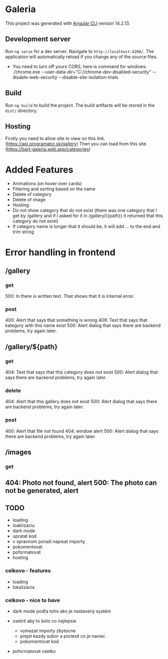 # Galeria

This project was generated with [Angular CLI](https://github.com/angular/angular-cli) version 14.2.13.

## Development server

Run `ng serve` for a dev server. Navigate to `http://localhost:4200/`. The application will automatically reload if you change any of the source files.

* You need to turn off yours CORS, here is command for windows: ./chrome.exe --user-data-dir="C://chrome-dev-disabled-security" --disable-web-security --disable-site-isolation-trials

## Build

Run `ng build` to build the project. The build artifacts will be stored in the `dist/` directory.

## Hosting
Firstly you need to allow site to view on this link.  (https://api.programator.sk/gallery)
Then you can load from this site. (https://bart-galeria.web.app/categories)


# Added Features

- Animations (on hover over cards)
- Filtering and sorting based on the name
- Delete of category
- Delete of image
- Hosting
- Do not show category that do not exist (there was one category that I get by /gallery and if I asked for it in /gallery/{{path}} it returned that this category do not exist)
- If category name is longer that it should be, it will add ... to the end and trim string


# Error handling in frontend

## /gallery

### get
500: In <app-categories> there is written text. That shows that it is internal error. 

### post
400: Alert that says that something is wrong 
409: Text that says that kategory with this name exist 
500: Alert dialog that says there are backend problems, try again later. 

## /gallery/${path}

### get
404: Text that says that this category does not exist 
500: Alert dialog that says there are backend problems, try again later. 

### delete
404: Alert that this gallery does not exist 
500: Alert dialog that says there are backend problems, try again later. 

### post
400: Alert that file not found
404: window alert
500: Alert dialog that says there are backend problems, try again later. 

## /images

### get
404: Photo not found, alert 
500: The photo can not be generated, alert 
---


## TODO

- loading
- loaklizaciu
- dark mode
- upratat kod
- v spravnom poradi napisat importy
- pokomentovat
- poformatovat
- hosting


### celkovo - features
- loading 
- lokalizacia

### celkovo - nice to have
- dark mode podľa toho ako je nastavený systém

- osetrit aby to bolo co najlepsie
    - vymazat importy zbytocne
    - prejst kazdy subor a poriesit co je naviac
    - pokomentovat kod
- poformatovat vsetko
